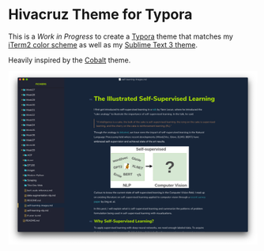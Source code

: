 # Hivacruz Theme for Typora

This is a *Work in Progress* to create a [Typora](https://typora.io) theme that matches my [iTerm2 color scheme](https://github.com/kinoute/hivacruz-itermcolors) as well as my [Sublime Text 3 theme](https://github.com/kinoute/hivacruz-sublime-theme). 

Heavily inspired by the [Cobalt](https://) theme.

![](images/screenshot.png)

